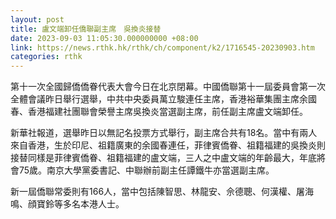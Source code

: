 ```yaml
---
layout: post
title: 盧文端卸任僑聯副主席　吳換炎接替
date: 2023-09-03 11:05:30.000000000 +08:00
link: https://news.rthk.hk/rthk/ch/component/k2/1716545-20230903.htm
categories: rthk
---
```


第十一次全國歸僑僑眷代表大會今日在北京閉幕。中國僑聯第十一屆委員會第一次全體會議昨日舉行選舉，中共中央委員萬立駿連任主席，香港裕華集團主席余國春、香港福建社團聯會榮譽主席吳換炎當選副主席，前任副主席盧文端卸任。

新華社報道，選舉昨日以無記名投票方式舉行，副主席合共有18名。當中有兩人來自香港，生於印尼、祖籍廣東的余國春連任，菲律賓僑眷、祖籍福建的吳換炎則接替同樣是菲律賓僑眷、祖籍福建的盧文端，三人之中盧文端的年齡最大，年底將會75歲。南京大學黨委書記、中聯辦前副主任譚鐵牛亦當選副主席。

新一屆僑聯常委則有166人，當中包括陳智思、林龍安、佘德聰、何漢權、屠海鳴、顔寶鈴等多名本港人士。
